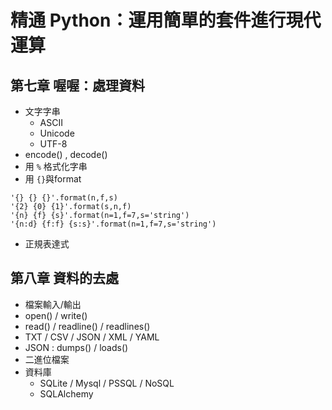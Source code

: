 # 精通 Python：運用簡單的套件進行現代運算

## 第七章 喔喔：處理資料
- 文字字串
    - ASCII
    - Unicode
    - UTF-8
- encode() , decode()
- 用 `%` 格式化字串
- 用 `{}`與format 
```
'{} {} {}'.format(n,f,s)
'{2} {0} {1}'.format(s,n,f)
'{n} {f} {s}'.format(n=1,f=7,s='string')
'{n:d} {f:f} {s:s}'.format(n=1,f=7,s='string')
```
- 正規表達式

## 第八章 資料的去處
- 檔案輸入/輸出
- open() / write()
- read() / readline() / readlines()
- TXT / CSV / JSON / XML / YAML
- JSON : dumps() / loads()
- 二進位檔案
- 資料庫
    - SQLite / Mysql / PSSQL / NoSQL
    - SQLAlchemy
